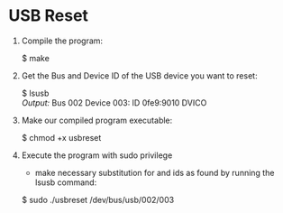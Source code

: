 USB Reset
=========

1) Compile the program:
    
    $ make

2) Get the Bus and Device ID of the USB device you want to reset:

    $ lsusb  
*Output:*
    Bus 002 Device 003: ID 0fe9:9010 DVICO  

3) Make our compiled program executable:

    $ chmod +x usbreset

4) Execute the program with sudo privilege
    - make necessary substitution for <Bus> and <Device> ids as found by running the lsusb command:

    $ sudo ./usbreset /dev/bus/usb/002/003  
